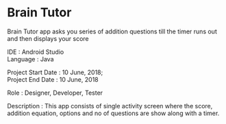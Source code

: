 # Brain Tutor 
Brain Tutor app asks you series of addition questions till the timer runs out and then displays your score<br/>

IDE : Android Studio<br/>
Language : Java<br/>

Project Start Date : 10 June, 2018;<br/>
Project End Date : 10 June, 2018<br/>

Role : Designer, Developer, Tester<br/>


Description : This app consists of single activity screen where the score, addition equation, options and no of questions are show along with a timer. 


